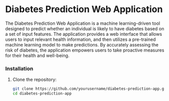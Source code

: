 # Diabetes Prediction Web Application

The Diabetes Prediction Web Application is a machine learning-driven tool designed to predict whether an individual is likely to have diabetes based on a set of input features. The application provides a web interface that allows users to input relevant health information, and then utilizes a pre-trained machine learning model to make predictions. By accurately assessing the risk of diabetes, the application empowers users to take proactive measures for their health and well-being.


### Installation

1. Clone the repository:

   ```bash
   git clone https://github.com/yourusername/diabetes-prediction-app.git
   cd diabetes-prediction-app

